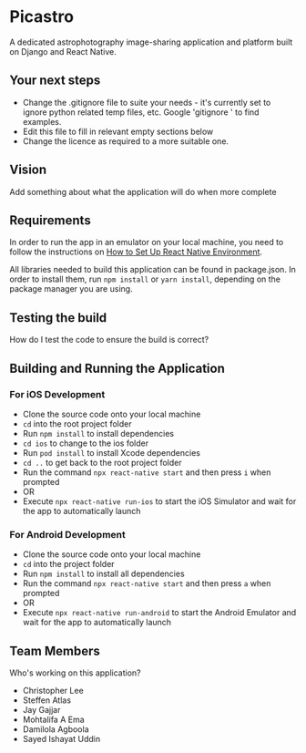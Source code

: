 # Picastro
A dedicated astrophotography image-sharing application and platform built on Django and React Native. 


## Your next steps
* Change the .gitignore file to suite your needs - it's currently set to ignore python related temp files, etc. Google 'gitignore <your language>' to find examples.
* Edit this file to fill in relevant empty sections below
* Change the licence as required to a more suitable one. 


## Vision
 Add something about what the application will do when more complete


## Requirements
In order to run the app in an emulator on your local machine, you need to follow the instructions on [How to Set Up React Native Environment](https://reactnative.dev/docs/environment-setup).

All libraries needed to build this application can be found in package.json. In order to install them, run `npm install` or `yarn install`, depending on the package manager you are using.


## Testing the build
How do I test the code to ensure the build is correct?


## Building and Running the Application
 
### For iOS Development
- Clone the source code onto your local machine
- `cd` into the root project folder
- Run `npm install` to install dependencies
- `cd ios` to change to the ios folder
- Run `pod install` to install Xcode dependencies
- `cd ..` to get back to the root project folder
- Run the command `npx react-native start` and then press `i` when prompted 
- OR
- Execute `npx react-native run-ios` to start the iOS Simulator and wait for the app to automatically launch

### For Android Development
- Clone the source code onto your local machine
- `cd` into the project folder
- Run `npm install` to install all dependencies
- Run the command `npx react-native start` and then press `a` when prompted
- OR
- Execute `npx react-native run-android` to start the Android Emulator and wait for the app to automatically launch

  
## Team Members
 Who's working on this application?
 * Christopher Lee
 * Steffen Atlas
 * Jay Gajjar
 * Mohtalifa A Ema
 * Damilola Agboola
 * Sayed Ishayat Uddin
